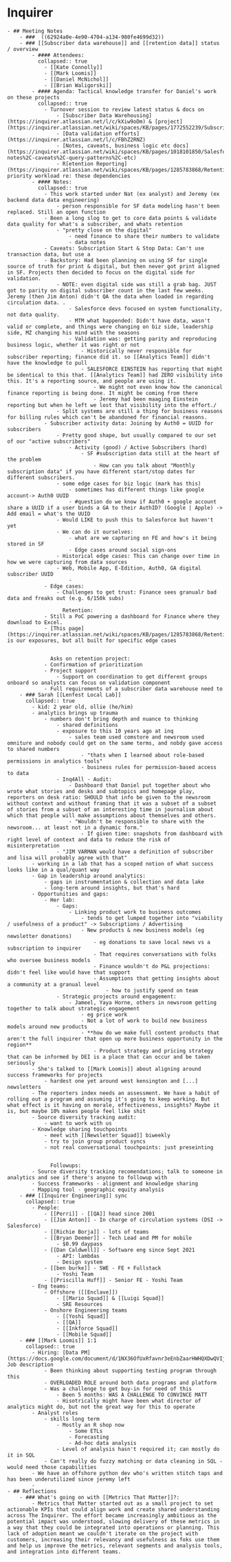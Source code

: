 # Inquirer
	- ## Meeting Notes
		- ###  ((62924a0e-4e90-4704-a134-980fe4699d32))
		- ### [[Subscriber data warehouse]] and [[retention data]] status / overview
			- #### Attendees:
			  collapsed:: true
				- [[Kate Connolly]]
				- [[Mark Loomis]]
				- [[Daniel McNichol]]
				- [[Brian Waligorski]]
			- #### Agenda: Tactical knowledge transfer for Daniel's work on these projects
			  collapsed:: true
				- Turnover session to review latest status & docs on
					- [Subscriber Data Warehousing] (https://inquirer.atlassian.net/l/c/kXiw9oDm) & [project](https://inquirer.atlassian.net/wiki/spaces/KB/pages/1772552239/Subscription+Data+Warehouse+Project)
					- [Data validation efforts](https://inquirer.atlassian.net/l/c/FBhZ2RNZ)
					- [Notes, caveats, business logic etc docs](https://inquirer.atlassian.net/wiki/spaces/KB/pages/1018101850/Salesforce+Big+Query+Dataset+Data+Migration+Documentation#Data-notes%2C-caveats%2C-query-patterns%2C-etc)
					- R[etention Reporting](https://inquirer.atlassian.net/wiki/spaces/KB/pages/1285783868/Retention+Reporting) as priority workload re: these dependencies
			- #### Notes:
			  collapsed:: true
				- This work started under Nat (ex analyst) and Jeremy (ex backend data data engineering)
					- person responsible for SF data modeling hasn't been replaced. Still an open function
				- Been a long slog to get to core data points & validate data quality for what's a subscriber, and whats retention
					- "pretty close on the digital"
						- need finance to share their numbers to validate
						- data notes
				- Caveats: Subscription Start & Stop Data: Can't use transaction data, but use a
				- Backstory: Had been planning on using SF for single source of truth for print & digital, but then never got print aligned in SF. Projects then decided to focus on the digital side for validation.
					- NOTE: even digital side was still a grab bag. JUST got to parity on digital subscriber count in the last few weeks. Jeremy (then Jim Anton) didn't QA the data when loaded in regarding circulation data. .
						- Salesforce devs focused on system functionality, not data quality.
						- MTM what happended: Didn't have data, wasn't valid or complete, and things were changing on biz side, leadership side, MZ changing his mind with the seasons
						- Validation was: getting parity and reproducing business logic, whether it was right or not
							- Historically never responsible for subscriber reporting; finance did it. so [[Analytics Team]] didn't have the knowledge to pull
							- SALESFORCE EINSTEIN has reporting that might be identical to this that. [[Analytics Team]] had ZERO visibility into this. It's a reporting source, and people are using it.
								- We might not even know how the canonical finance reporting is being done. It might be coming from there
								- Jeremy had been maaging Einstein reporting but when he left we lost that visibility into the effort./
					- Split systems are still a thing for business reasons for billing rules which can't be abandoned for financial reasons.
				- Subscriber activity data: Joining by Auth0 = UUID for subscribers
					- Pretty good shape, but usually compared to our set of our "active subscribers"
						- Activity (good) / Active Subscribers (hard)
							- SF #subscription data still at the heart of the problem
								- How can you talk about "Monthly subscription data" if you have different start/stop dates for different subscribers.
					- some edge cases for biz logic (mark has this)
						- sometimes has different things like google account-> Auth0 UUID
						- #question do we know if Auth0 + google account share a UUID if a user binds a GA to their AuthID? (Google | Apple) -> Add email = what's the UUID
					- Would LIKE to push this to Salesforce but haven't yet
					- We can do it ourselves:
						- what are we capturing on FE and how's it being stored in SF
						- Edge cases around social sign-ons
					- Historical edge cases: This can change over time in how we were capturing from data sources
					- Web, Mobile App, E-Edition, Auth0, GA digital subscriber UUID
						-
				- Edge cases:
					- Challenges to get trust: Finance sees granualr bad data and freaks out (e.g. 6/150k subs)
					  
					  Retention:
				- Still a PoC powering a dashboard for Finance where they download to Excel.
				- [This page](https://inquirer.atlassian.net/wiki/spaces/KB/pages/1285783868/Retention+Reporting) is our exposures, but all built for specific edge cases
				  
				  
				  Asks on retention project:
				- Confirmation of prioritization
				- Project support
					- Support on coordination to get different groups onboard so analysts can focus on validation component
				- Full requirements of a subscriber data warehouse need to
		- ### Sarah [[Lenfest Local Lab]]
		  collapsed:: true
			- kid: 2 year old, ollie (he/him)
			- analytics brings up trauma
				- numbers don't bring depth and nuance to thinking
					- shared definitions
					- exposure to this 10 years ago at inq
						- sales team used comstore and newsroom used omniture and nobody could get on the same terms, and nobdy gave access to shared numbers
							- "thats when I learned about role-based permissions in analytics tools"
							- business rules for permission-based access to data
					- Inq4All - Audit:
						- Dashboard that Daniel put together about who wrote what stories and desks and subtopics and homepage play, reporters on desk ratio: SHOULD that info be given to the newsroom without context and without framing that it was a subset of a subset of stories from a subset of an interesting time in journalism about which that people will make assumptions about themselves and others.
						- "Wouldn't be responsible to share with the newsroom... at least not in a dynamic form."
							- If given time: snapshots from dashboard with right level of context and data to reduce the risk of misinterpretation
					- "JIM VARMAN would have a definition of subscriber and lisa will probably agree with that"
			- working in a lab that has a scoped notion of what success looks like in a qual/quant way
			- Gap in leadership around analytics:
				- gaps in instrumentation & collection and data lake
				- long-term around insights, but that's hard
			- Opportunities and gaps:
				- Her lab:
					- Gaps:
						- Linking product work to business outcomes
							- tends to get lumped together into "viability / usefulness of a product" -> Subscriptions / Advertising
							- New products & new business models (eg newsletter donations)
								- eg donations to save local news vs a subscription to inquirer
								- That requires conversations with folks who oversee business models
								- Finance wouldn't do P&L projections: didn't feel like would have that support
								- Assumptions that getting insights about a community at a granual level
									- how to justify spend on team
					- Strategic projects around engagement:
						- Jameel, Yaya Horne, others in newsroom getting together to talk about strategic engagement
							- eg price work
							- Not a lot of work to build new business models around new products
							- **how do we make full content products that aren't the full inquirer that open up more business opportunity in the region**
								- Product strategy and pricing strategy that can be informed by DEI is a place that can occur and be taken seriously
			- She's talked to [[Mark Loomis]] about aligning around success frameworks for projects
				- hardest one yet around west kensington and [...] newsletters
			- The reporters index needs an assessment. We have a habit of rolling out a program and assuming it's going to keep working. But what effect is it having on morale, effectiveness, insights? Maybe it is, but maybe 10% makes people feel like shit
			- Source diversity tracking audit:
				- want to work with us
			- Knowledge sharing touchpoints
				- meet with [[Newsletter Squad]] biweekly
				- try to join group product syncs
				- not real conversational touchpoints: just preseinting
				  
				  
				  Followups:
			- Source diversity tracking recomendations; talk to someone in analytics and see if there's anyone to followup with
			- Success frameworks - alignment and knowledge sharing
			- Mapping tool - geographic equity analysis
		- ### [[Inquirer Engineering]] sync
		  collapsed:: true
			- People:
				- [[Perri]] - [[QA]] head since 2001
				- [[Jim Anton]] - In charge of circulation systems (DSI -> Salesforce)
				- [[Richie Borja]] - lots of teams
				- [[Bryan Deemer]] - Tech Lead and PM for mobile
					- $0.99 daypass
				- [[Dan Caldwell]] - Software eng since Sept 2021
					- API: lambdas
					- Design system
				- [[ben burke]] - SWE - FE + Fullstack
					- Yoshi Team
				- [[Priscilla Huff]] - Senior FE - Yoshi Team
			- Eng teams:
				- Offshore ([[Enclave]])
					- [[Mario Squad]] & [[Luigi Squad]]
					- SRE Resources
				- Onshore Engineering teams
					- [[Yoshi Squad]]
					- [[QA]]
					- [[Inkforce Squad]]
					- [[Mobile Squad]]
		- ### [[Mark Loomis]] 1:1
		  collapsed:: true
			- Hiring: [Data PM](https://docs.google.com/document/d/1NX36OfUxRfavnr3eEnbZaarHWHQXDwQVIj531rVftjY/edit) Job description
				- Been thinking about supporting testing program through this
				- OVERLOADED ROLE around both data programs and platform
				- Was a challenge to get buy-in for need of this
					- Been 5 months: WAS A CHALLENGE TO CONVINCE MATT
					- Hisotrically might have been what director of analytics might do, but not the great way for this to operate
			- Analyst roles
				- skills long term
					- Mostly an R shop now
						- Some ETLs
						- Forecasting
						- Ad-hoc data analysis
					- Level of analysis hasn't required it; can mostly do it in SQL
				- Can't really do fuzzy matching or data cleaning in SQL - would need those capabilities
			- We have an offshore python dev who's written stitch taps and has been underutilized since jeremy left
			-
	- ## Reflections
		- ### What's going on with [[Metrics That Matter]]?:
			- Metrics that Matter started out as a small project to set actionable KPIs that could align work and create shared understanding across The Inquirer. The effort became increasingly ambitious as the potential impact was understood, slowing delivery of these metrics in a way that they could be integrated into operations or planning. This lack of adoption meant we couldn't iterate on the project with customers, increasing their relevancy and usefulness as foks use them and help us improve the metrics, relevant segments and analysis tools, and integration into different teams.